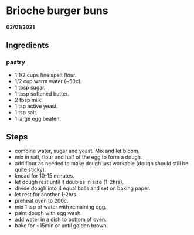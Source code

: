 ---
---

# Brioche burger buns

**02/01/2021**

## Ingredients

### pastry

- 1 1/2 cups fine spelt flour.
- 1/2 cup warm water (~50c).
- 1 tbsp sugar.
- 1 tbsp softened butter.
- 2 tbsp milk.
- 1 tsp active yeast.
- 1 tsp salt.
- 1 large egg beaten.

## Steps

- combine water, sugar and yeast. Mix and let bloom.
- mix in salt, flour and half of the egg to form a dough.
- add flour as needed to make dough just workable (dough should still be quite sticky).
- knead for 10-15 minutes.
- let dough rest until it doubles in size (1-2hrs).
- divide dough into 4 equal balls and set on baking paper.
- let rest for another 1-2hrs.
- preheat oven to 200c.
- mix 1 tsp of water with remaining egg.
- paint dough with egg wash.
- add water in a dish to bottom of oven.
- bake for ~15min or until golden brown.
